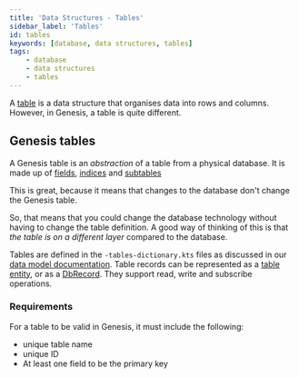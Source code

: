 ```yaml
---
title: 'Data Structures - Tables'
sidebar_label: 'Tables'
id: tables
keywords: [database, data structures, tables]
tags:
    - database
    - data structures
    - tables
---
```


A [table](/database/fields-tables-views/tables/) is a data structure that organises data into rows and columns.
However, in Genesis, a table is quite different.

## Genesis tables


A Genesis table is an _abstraction_ of a table from a physical database. It is made up of [fields](/database/fields-tables-views/fields/), [indices](/database/data-structures/indices/) and [subtables](/database/fields-tables-views/tables/tables-advanced/#subtables)

This is great, because it means that changes to the database don't change the Genesis table.

So, that means that you could change the database technology without having to change the table definition. A good way of thinking of this is that _the table is on a different layer_ compared to the database.

Tables are defined in the `-tables-dictionary.kts` files as discussed in our [data model documentation](/database/fields-tables-views/tables/tables-basics). Table
records can be represented as a [table entity](/database/data-types/table-entities/), or as a [DbRecord](/database/data-types/dbrecord/).
They support read, write and subscribe operations.


### Requirements

For a table to be valid in Genesis, it must include the following:
- unique table name
- unique ID
- At least one field to be the primary key


